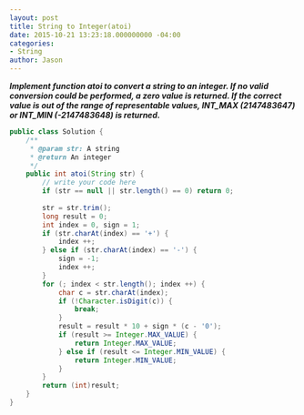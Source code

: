```yaml
---
layout: post
title: String to Integer(atoi)
date: 2015-10-21 13:23:18.000000000 -04:00
categories:
- String
author: Jason
---
```

<p><strong><em>Implement function atoi to convert a string to an integer. If no valid conversion could be performed, a zero value is returned. If the correct value is out of the range of representable values, INT&#95;MAX (2147483647) or INT&#95;MIN (-2147483648) is returned.</em></strong></p>


``` java
public class Solution {
    /**
     * @param str: A string
     * @return An integer
     */
    public int atoi(String str) {
        // write your code here
        if (str == null || str.length() == 0) return 0;
        
        str = str.trim();
        long result = 0;
        int index = 0, sign = 1;
        if (str.charAt(index) == '+') {
            index ++;
        } else if (str.charAt(index) == '-') {
            sign = -1;
            index ++;
        }
        for (; index < str.length(); index ++) {
            char c = str.charAt(index);
            if (!Character.isDigit(c)) {
                break;
            }
            result = result * 10 + sign * (c - '0');
            if (result >= Integer.MAX_VALUE) {
                return Integer.MAX_VALUE;
            } else if (result <= Integer.MIN_VALUE) {
                return Integer.MIN_VALUE;
            }
        }
        return (int)result;
    }
}
```
